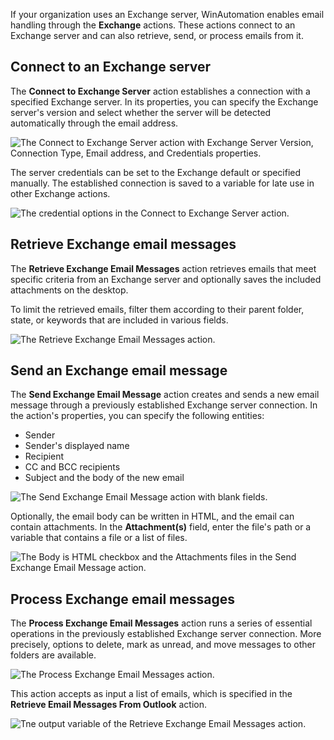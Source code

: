 If your organization uses an Exchange server, WinAutomation enables email handling through the **Exchange** actions. These actions connect to an Exchange server and can also retrieve, send, or process emails from it.

## Connect to an Exchange server

The **Connect to Exchange Server** action establishes a connection with a specified Exchange server. In its properties, you can specify the Exchange server's version and select whether the server will be detected automatically through the email address.

![The Connect to Exchange Server action with Exchange Server Version, Connection Type, Email address, and Credentials properties.](..\media\connect-exchange.png)

The server credentials can be set to the Exchange default or specified manually. The established connection is saved to a variable for late use in other Exchange actions.

![The credential options in the Connect to Exchange Server action.](..\media\connect-exchange-credentials.png)

## Retrieve Exchange email messages

The **Retrieve Exchange Email Messages** action retrieves emails that meet specific criteria from an Exchange server and optionally saves the included attachments on the desktop.

To limit the retrieved emails, filter them according to their parent folder, state, or keywords that are included in various fields.

![The Retrieve Exchange Email Messages action.](..\media\retrieve-exchange.png)

## Send an Exchange email message

The **Send Exchange Email Message** action creates and sends a new email message through a previously established Exchange server connection. In the action's properties, you can specify the following entities:

- Sender
- Sender's displayed name
- Recipient
- CC and BCC recipients
- Subject and the body of the new email

![The Send Exchange Email Message action with blank fields.](..\media\send-exchange.png)

Optionally, the email body can be written in HTML, and the email can contain attachments. In the **Attachment(s)** field, enter the file's path or a variable that contains a file or a list of files.

![The Body is HTML checkbox and the Attachments files in the Send Exchange Email Message action.](..\media\send-exchange-html.png)

## Process Exchange email messages

The **Process Exchange Email Messages** action runs a series of essential operations in the previously established Exchange server connection. More precisely, options to delete, mark as unread, and move messages to other folders are available.

![The Process Exchange Email Messages action.](..\media\process-exchange.png)

This action accepts as input a list of emails, which is specified in the **Retrieve Email Messages From Outlook** action.

![Tne output variable of the Retrieve Exchange Email Messages action.](..\media\retrieve-exchange-output.png)
